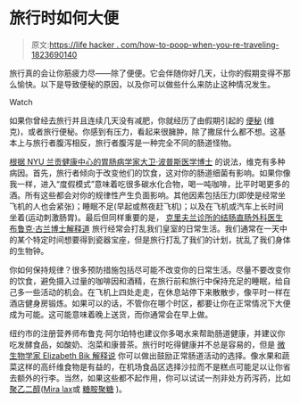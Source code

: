 # 旅行时如何大便

> 原文:[https://life hacker . com/how-to-poop-when-you-re-traveling-1823690140](https://lifehacker.com/how-to-poop-when-you-re-traveling-1823690140)

旅行真的会让你筋疲力尽——除了便便。它会伴随你好几天，让你的假期变得不那么愉快。以下是导致便秘的原因，以及你可以做些什么来防止这种情况发生。

Watch

如果你曾经去旅行并且连续几天没有减肥，你就经历了由假期引起的 [便秘](https://en.wikipedia.org/wiki/Constipation) (维克)，或者旅行便秘。你感到有压力，看起来很臃肿，除了撒尿什么都不想。这基本上与旅行者腹泻相反，旅行者腹泻是一种完全不同的肠道怪物。

[根据 NYU 兰贡健康中心的胃肠病学家大卫·波普斯医学博士](https://www.menshealth.com/health/a18658721/heres-why-its-physically-impossible-to-poop-on-vacation/) 的说法，维克有多种病因。首先，旅行者倾向于改变他们的饮食，这对你的肠道细菌有影响。如果你像我一样，进入“度假模式”意味着吃很多碳水化合物，喝一吨咖啡，比平时喝更多的酒。所有这些都会对你的规律性产生负面影响。其他因素包括压力(即使是经常坐飞机的人也会紧张)；睡眠不足(早起或熬夜赶飞机)；以及在飞机或汽车上长时间坐着(运动刺激肠胃)。最后但同样重要的是， [克里夫兰诊所的结肠直肠外科医生布鲁克·古兰博士解释道](https://well.blogs.nytimes.com/2016/01/14/ask-well-travel-constipation/) 旅行经常会打乱我们皇室的日常生活。我们通常在一天中的某个特定时间想要得到瓷器宝座，但是旅行打乱了我们的计划，扰乱了我们身体的生物钟。

你如何保持规律？很多预防措施包括尽可能不改变你的日常生活。尽量不要改变你的饮食，避免摄入过量的咖啡因和酒精，在旅行前和旅行中保持充足的睡眠，给自己多一些活动的机会。在飞机上四处走走，在休息站停下来散散步，像平时一样在酒店健身房锻炼。如果可以的话，不管你在哪个时区，都要让你在正常情况下大便成为可能。这可能意味着晚上送货，而你通常会在早上做。

纽约市的注册营养师布鲁克·阿尔珀特也建议你多喝水来帮助肠道健康，并建议你吃发酵食品，如酸奶、泡菜和康普茶。旅行时吃得健康并不总是容易的，但是 [微生物学家 Elizabeth Bik 解释说](https://www.theatlantic.com/health/archive/2015/12/all-i-got-for-christmas-was-constipation/422046/) 你可以做出鼓励正常肠道活动的选择。像水果和蔬菜这样的高纤维食物是有益的，在机场食品区选择沙拉而不是糕点可能足以让你省去额外的行李。当然，如果这些都不起作用，你可以试试一剂非处方药泻药，比如 [聚乙二醇](https://en.wikipedia.org/wiki/Polyethylene_glycol)([Mira lax](https://www.amazon.com/s/ref=nb_sb_noss_2?asc_campaign=InlineText&asc_refurl=https://lifehacker.com/how-to-poop-when-you-re-traveling-1823690140&asc_source=&field-keywords=miralax&tag=kinjalifehackerlink-20&url=search-alias=beauty)或 [糖胺聚糖](https://www.amazon.com/s/ref=nb_sb_noss_2?asc_campaign=InlineText&asc_refurl=https://lifehacker.com/how-to-poop-when-you-re-traveling-1823690140&asc_source=&field-keywords=glycolax&rh=n:3760901,k:glycolax&tag=kinjalifehackerlink-20&url=search-alias=hpc) )。
